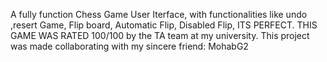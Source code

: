 A fully function Chess Game User Iterface, with functionalities like undo ,resert Game, Flip board, Automatic Flip, Disabled Flip, ITS PERFECT. THIS GAME WAS RATED 100/100 by the TA team at my university. This project was made collaborating with my sincere friend: MohabG2

